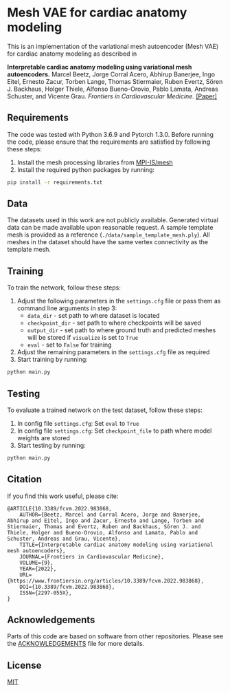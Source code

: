 # Mesh VAE for cardiac anatomy modeling

This is an implementation of the variational mesh autoencoder (Mesh VAE) for cardiac anatomy modeling as described in   
   
**Interpretable cardiac anatomy modeling using variational mesh autoencoders.**
Marcel Beetz, Jorge Corral Acero, Abhirup Banerjee, Ingo Eitel, Ernesto Zacur, Torben Lange, Thomas Stiermaier, Ruben Evertz, Sören J. Backhaus, Holger Thiele, Alfonso Bueno-Orovio, Pablo Lamata, Andreas Schuster, and Vicente Grau.
*Frontiers in Cardiovascular Medicine.*
[[Paper]](https://www.frontiersin.org/articles/10.3389/fcvm.2022.983868/full)

## Requirements
The code was tested with Python 3.6.9 and Pytorch 1.3.0. 
Before running the code, please ensure that the requirements are satisfied by following these steps:
1. Install the mesh processing libraries from [MPI-IS/mesh](https://github.com/MPI-IS/mesh)
2. Install the required python packages by running:
```bash
pip install -r requirements.txt
```

## Data
The datasets used in this work are not publicly available. Generated virtual data can be made available upon reasonable request. A sample template mesh is provided as a reference (`./data/sample_template_mesh.ply`). All meshes in the dataset should have the same vertex connectivity as the template mesh.

## Training
To train the network, follow these steps:
1. Adjust the following parameters in the `settings.cfg` file or pass them as command line arguments in step 3:
    - `data_dir` - set path to where dataset is located
    - `checkpoint_dir` - set path to where checkpoints will be saved
    - `output_dir` - set path to where ground truth and predicted meshes will be stored if `visualize` is set to `True` 
    - `eval` - set to `False` for training
2. Adjust the remaining parameters in the `settings.cfg` file as required
3. Start training by running: 
```bash
python main.py
```

## Testing
To evaluate a trained network on the test dataset, follow these steps:
1. In config file `settings.cfg`: Set `eval` to `True`
2. In config file `settings.cfg`: Set `checkpoint_file` to path where model weights are stored
3. Start testing by running:
```bash
python main.py
```

## Citation
If you find this work useful, please cite:
```
@ARTICLE{10.3389/fcvm.2022.983868,
    AUTHOR={Beetz, Marcel and Corral Acero, Jorge and Banerjee, Abhirup and Eitel, Ingo and Zacur, Ernesto and Lange, Torben and Stiermaier, Thomas and Evertz, Ruben and Backhaus, Sören J. and Thiele, Holger and Bueno-Orovio, Alfonso and Lamata, Pablo and Schuster, Andreas and Grau, Vicente},    
    TITLE={Interpretable cardiac anatomy modeling using variational mesh autoencoders},      
    JOURNAL={Frontiers in Cardiovascular Medicine},      
    VOLUME={9},           
    YEAR={2022},        
    URL={https://www.frontiersin.org/articles/10.3389/fcvm.2022.983868},       
    DOI={10.3389/fcvm.2022.983868},      
    ISSN={2297-055X},   
}
```

## Acknowledgements
Parts of this code are based on software from other repositories. Please see the [ACKNOWLEDGEMENTS](ACKNOWLEDGEMENTS.txt) file for more details.

## License
[MIT](LICENSE.txt)
